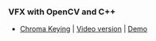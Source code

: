 ### VFX with OpenCV and C++

- [Chroma Keying](https://smirnov-am.github.io/chromakeying/) | [Video version](https://youtu.be/Q7X4agNKU3k) | [Demo](https://www.youtube.com/watch?v=Q7X4agNKU3k&t=397s)
